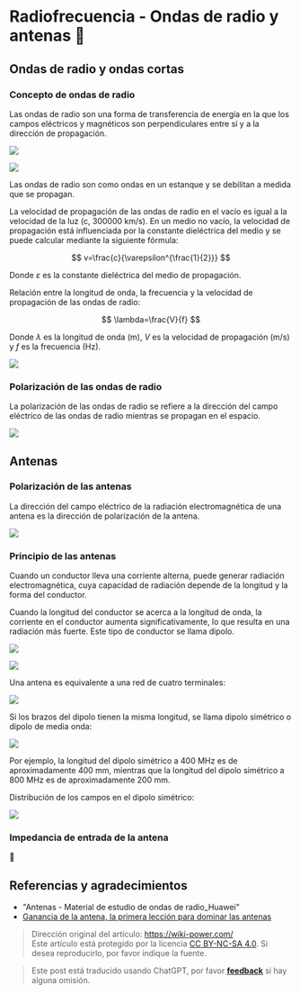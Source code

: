 # Radiofrecuencia - Ondas de radio y antenas 🚧

## Ondas de radio y ondas cortas

### Concepto de ondas de radio

Las ondas de radio son una forma de transferencia de energía en la que los campos eléctricos y magnéticos son perpendiculares entre sí y a la dirección de propagación.

![](https://wiki-media-1253965369.cos.ap-guangzhou.myqcloud.com/img/20220328151806.png)

![](https://wiki-media-1253965369.cos.ap-guangzhou.myqcloud.com/img/20220328152954.png)

Las ondas de radio son como ondas en un estanque y se debilitan a medida que se propagan.

La velocidad de propagación de las ondas de radio en el vacío es igual a la velocidad de la luz (c, 300000 km/s). En un medio no vacío, la velocidad de propagación está influenciada por la constante dieléctrica del medio y se puede calcular mediante la siguiente fórmula:

$$
v=\frac{c}{\varepsilon^{\frac{1}{2}}}
$$

Donde $\varepsilon$ es la constante dieléctrica del medio de propagación.

Relación entre la longitud de onda, la frecuencia y la velocidad de propagación de las ondas de radio:

$$
\lambda=\frac{V}{f}
$$

Donde $\lambda$ es la longitud de onda (m), $V$ es la velocidad de propagación (m/s) y $f$ es la frecuencia (Hz).

![](https://wiki-media-1253965369.cos.ap-guangzhou.myqcloud.com/img/20220328153416.png)

### Polarización de las ondas de radio

La polarización de las ondas de radio se refiere a la dirección del campo eléctrico de las ondas de radio mientras se propagan en el espacio.

![](https://wiki-media-1253965369.cos.ap-guangzhou.myqcloud.com/img/20220328153533.png)

## Antenas

### Polarización de las antenas

La dirección del campo eléctrico de la radiación electromagnética de una antena es la dirección de polarización de la antena.

![](https://wiki-media-1253965369.cos.ap-guangzhou.myqcloud.com/img/20220328153749.png)

### Principio de las antenas

Cuando un conductor lleva una corriente alterna, puede generar radiación electromagnética, cuya capacidad de radiación depende de la longitud y la forma del conductor.

Cuando la longitud del conductor se acerca a la longitud de onda, la corriente en el conductor aumenta significativamente, lo que resulta en una radiación más fuerte. Este tipo de conductor se llama dipolo.

![](https://wiki-media-1253965369.cos.ap-guangzhou.myqcloud.com/img/20220328154244.png)

![](https://wiki-media-1253965369.cos.ap-guangzhou.myqcloud.com/img/20220328154355.png)

Una antena es equivalente a una red de cuatro terminales:

![](https://wiki-media-1253965369.cos.ap-guangzhou.myqcloud.com/img/20220328154327.png)

Si los brazos del dipolo tienen la misma longitud, se llama dipolo simétrico o dipolo de media onda:

![](https://wiki-media-1253965369.cos.ap-guangzhou.myqcloud.com/img/20220328154512.png)

Por ejemplo, la longitud del dipolo simétrico a 400 MHz es de aproximadamente 400 mm, mientras que la longitud del dipolo simétrico a 800 MHz es de aproximadamente 200 mm.

Distribución de los campos en el dipolo simétrico:

![](https://wiki-media-1253965369.cos.ap-guangzhou.myqcloud.com/img/20220328154749.png)

### Impedancia de entrada de la antena

🚧

## Referencias y agradecimientos

- "Antenas - Material de estudio de ondas de radio_Huawei"
- [Ganancia de la antena, la primera lección para dominar las antenas](https://rf.eefocus.com/article/id-335204)

> Dirección original del artículo: <https://wiki-power.com/>  
> Este artículo está protegido por la licencia [CC BY-NC-SA 4.0](https://creativecommons.org/licenses/by/4.0/deed.zh). Si desea reproducirlo, por favor indique la fuente.

> Este post está traducido usando ChatGPT, por favor [**feedback**](https://github.com/linyuxuanlin/Wiki_MkDocs/issues/new) si hay alguna omisión.
